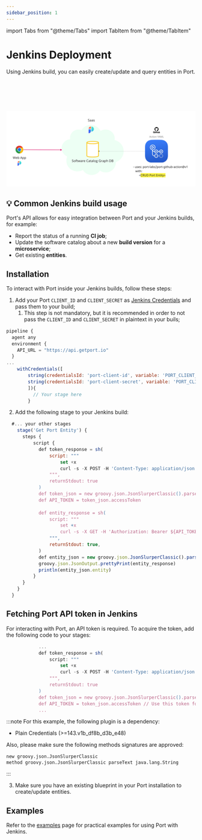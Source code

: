 ```yaml
---
sidebar_position: 1
---
```


import Tabs from "@theme/Tabs"
import TabItem from "@theme/TabItem"

# Jenkins Deployment

Using Jenkins build, you can easily create/update and query entities in Port.

<br></br>
<br></br>

![Github Illustration](../../../../../static/img/github-action-illustration.png)

## 💡 Common Jenkins build usage

Port's API allows for easy integration between Port and your Jenkins builds, for example:

- Report the status of a running **CI job**;
- Update the software catalog about a new **build version** for a **microservice**;
- Get existing **entities**.

## Installation

To interact with Port inside your Jenkins builds, follow these steps:

1. Add your Port `CLIENT_ID` and `CLIENT_SECRET` as [Jenkins Credentials](https://www.jenkins.io/doc/book/using/using-credentials/) and pass them to your build;
   1. This step is not mandatory, but it is recommended in order to not pass the `CLIENT_ID` and `CLIENT_SECRET` in plaintext in your buils;

```js showLineNumbers
pipeline {
  agent any
  environment {
    API_URL = "https://api.getport.io"
  }
...
    withCredentials([
        string(credentialsId: 'port-client-id', variable: 'PORT_CLIENT_ID'),
        string(credentialsId: 'port-client-secret', variable: 'PORT_CLIENT_SECRET')
        ]){
          // Your stage here
        }

```

2. Add the following stage to your Jenkins build:

```js showLineNumbers
  #... your other stages
    stage('Get Port Entity') {
      steps {
          script {
            def token_response = sh(
                script: """
                    set +x
                    curl -s -X POST -H 'Content-Type: application/json' -d '{\"clientId\": \"${PORT_CLIENT_ID}\", \"clientSecret\": \"${PORT_CLIENT_SECRET}\"}' ${API_URL}/v1/auth/access_token
                """,
                returnStdout: true
            )
            def token_json = new groovy.json.JsonSlurperClassic().parseText(token_response)
            def API_TOKEN = token_json.accessToken

            def entity_response = sh(
                script: """
                    set +x
                    curl -s -X GET -H 'Authorization: Bearer ${API_TOKEN}' '${env.API_URL}/v1/blueprints/${params.blueprint_id}/entities/${params.entity_id}'
                """,
                returnStdout: true,
            )
            def entity_json = new groovy.json.JsonSlurperClassic().parseText(entity_response)
            groovy.json.JsonOutput.prettyPrint(entity_response)
            println(entity_json.entity)
          }
      }
    }
  }

```

## Fetching Port API token in Jenkins

For interacting with Port, an API token is required. To acquire the token, add the following code to your stages:

```js showLineNumbers
            ...
            def token_response = sh(
                script: """
                    set +x
                    curl -s -X POST -H 'Content-Type: application/json' -d '{\"clientId\": \"${PORT_CLIENT_ID}\", \"clientSecret\": \"${PORT_CLIENT_SECRET}\"}' ${API_URL}/v1/auth/access_token
                """,
                returnStdout: true
            )
            def token_json = new groovy.json.JsonSlurperClassic().parseText(token_response)
            def API_TOKEN = token_json.accessToken // Use this token for accessing Port
            ...
```

:::note
For this example, the following plugin is a dependency:

- Plain Credentials (>=143.v1b_df8b_d3b_e48)

Also, please make sure the following methods signatures are approved:

```
new groovy.json.JsonSlurperClassic
method groovy.json.JsonSlurperClassic parseText java.lang.String
```

:::

3. Make sure you have an existing blueprint in your Port installation to create/update entities.

## Examples

Refer to the [examples](./examples.md) page for practical examples for using Port with Jenkins.
